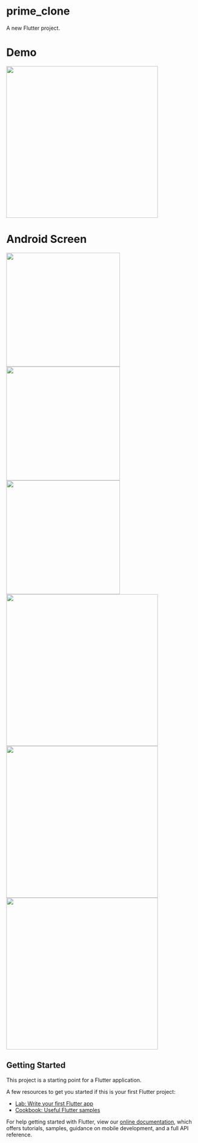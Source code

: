 # prime_clone
A new Flutter project.

# Demo
<img height="400px" src="https://user-images.githubusercontent.com/59611415/106008610-7b716500-60dd-11eb-838f-636389eb593b.gif">


# Android Screen
<img height="300px" src="https://user-images.githubusercontent.com/59611415/106002775-875a2880-60d7-11eb-97d6-042fb4fa4441.png">  <img height="300px" src="https://user-images.githubusercontent.com/59611415/106003055-d56f2c00-60d7-11eb-8c39-5da08058113c.png">  <img height="300px" src="https://user-images.githubusercontent.com/59611415/106003262-08192480-60d8-11eb-92f8-993af4208ae7.png">  <img height="400px" src="https://user-images.githubusercontent.com/59611415/106003461-3a2a8680-60d8-11eb-80c6-f17d72459169.png"> <img height="400px" src="https://user-images.githubusercontent.com/59611415/106003567-54646480-60d8-11eb-9932-d57d0feafca2.png"> <img height="400px" src="https://user-images.githubusercontent.com/59611415/106003740-81b11280-60d8-11eb-837d-c7a9fd32217a.png">  


## Getting Started

This project is a starting point for a Flutter application.

A few resources to get you started if this is your first Flutter project:

- [Lab: Write your first Flutter app](https://flutter.dev/docs/get-started/codelab)
- [Cookbook: Useful Flutter samples](https://flutter.dev/docs/cookbook)

For help getting started with Flutter, view our
[online documentation](https://flutter.dev/docs), which offers tutorials,
samples, guidance on mobile development, and a full API reference.
